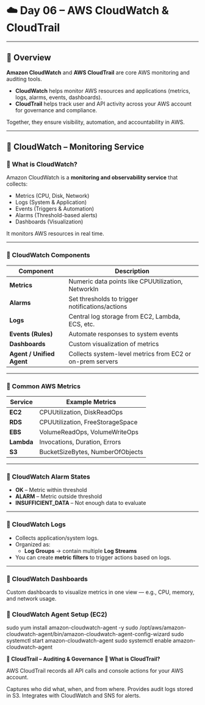 # ☁️ Day 06 – AWS CloudWatch & CloudTrail

---

## 🧠 Overview

**Amazon CloudWatch** and **AWS CloudTrail** are core AWS monitoring and auditing tools.

- **CloudWatch** helps monitor AWS resources and applications (metrics, logs, alarms, events, dashboards).  
- **CloudTrail** helps track user and API activity across your AWS account for governance and compliance.

Together, they ensure visibility, automation, and accountability in AWS.

---

## 🚀 CloudWatch – Monitoring Service

### 🔹 What is CloudWatch?
Amazon CloudWatch is a **monitoring and observability service** that collects:
- Metrics (CPU, Disk, Network)
- Logs (System & Application)
- Events (Triggers & Automation)
- Alarms (Threshold-based alerts)
- Dashboards (Visualization)

It monitors AWS resources in real time.

---

### 🔹 CloudWatch Components

| Component | Description |
|------------|--------------|
| **Metrics** | Numeric data points like CPUUtilization, NetworkIn |
| **Alarms** | Set thresholds to trigger notifications/actions |
| **Logs** | Central log storage from EC2, Lambda, ECS, etc. |
| **Events (Rules)** | Automate responses to system events |
| **Dashboards** | Custom visualization of metrics |
| **Agent / Unified Agent** | Collects system-level metrics from EC2 or on-prem servers |

---

### 🔹 Common AWS Metrics

| Service | Example Metrics |
|----------|------------------|
| **EC2** | CPUUtilization, DiskReadOps |
| **RDS** | CPUUtilization, FreeStorageSpace |
| **EBS** | VolumeReadOps, VolumeWriteOps |
| **Lambda** | Invocations, Duration, Errors |
| **S3** | BucketSizeBytes, NumberOfObjects |

---

### 🔹 CloudWatch Alarm States

- **OK** – Metric within threshold  
- **ALARM** – Metric outside threshold  
- **INSUFFICIENT_DATA** – Not enough data to evaluate  

---

### 🔹 CloudWatch Logs
- Collects application/system logs.
- Organized as:
  - **Log Groups** → contain multiple **Log Streams**
- You can create **metric filters** to trigger actions based on logs.

---

### 🔹 CloudWatch Dashboards
Custom dashboards to visualize metrics in one view — e.g., CPU, memory, and network usage.


### 🔹 CloudWatch Agent Setup (EC2)

  sudo yum install amazon-cloudwatch-agent -y
  sudo /opt/aws/amazon-cloudwatch-agent/bin/amazon-cloudwatch-agent-config-wizard
  sudo systemctl start amazon-cloudwatch-agent
  sudo systemctl enable amazon-cloudwatch-agent

**🧾 CloudTrail – Auditing & Governance**
**🔹 What is CloudTrail?**

  AWS CloudTrail records all API calls and console actions for your AWS account.
  
  Captures who did what, when, and from where.
  Provides audit logs stored in S3.
  Integrates with CloudWatch and SNS for alerts.



